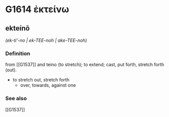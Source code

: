 # G1614 ἐκτείνω

## ekteínō

_(ek-ti'-no | ek-TEE-noh | ake-TEE-noh)_

### Definition

from [[G1537]] and teino (to stretch); to extend; cast, put forth, stretch forth (out).

- to stretch out, stretch forth
  - over, towards, against one

### See also

[[G1537]]

